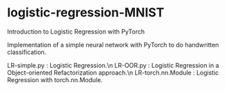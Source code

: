 # logistic-regression-MNIST
Introduction to Logistic Regression with PyTorch

Implementation of a simple neural network with PyTorch to do handwritten classification.

LR-simple.py       : Logistic Regression.\n
LR-OOR.py          : Logistic Regression in a Object-oriented Refactorization approach.\n
LR-torch.nn.Module : Logistic Regression with torch.nn.Module.
